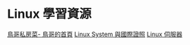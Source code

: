 # Linux 學習資源

[鳥哥私房菜- 鳥哥的首頁](https://linux.vbird.org/)
[Linux System 與國際證照](https://dywang.csie.cyut.edu.tw/dywang/rhcsaNote/)
[Linux 伺服器](https://dywang.csie.cyut.edu.tw/dywang/linuxserver/)
